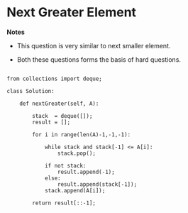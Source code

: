 # Next Greater Element

**Notes**

- This question is very similar to next smaller element. 

- Both these questions forms the basis of hard questions.


```

from collections import deque;

class Solution:

    def nextGreater(self, A):

        stack  = deque([]);
        result = [];

        for i in range(len(A)-1,-1,-1):
            
            while stack and stack[-1] <= A[i]:
                stack.pop();

            if not stack:
                result.append(-1);
            else:
                result.append(stack[-1]);
            stack.append(A[i]);

        return result[::-1];

```
